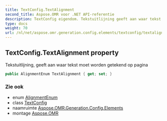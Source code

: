 ```yaml
---
title: TextConfig.TextAlignment
second_title: Aspose.OMR voor .NET API-referentie
description: TextConfig eigendom. Tekstuitlijning geeft aan waar tekst moet worden getekend op pagina
type: docs
weight: 70
url: /nl/net/aspose.omr.generation.config.elements/textconfig/textalignment/
---
```

## TextConfig.TextAlignment property

Tekstuitlijning, geeft aan waar tekst moet worden getekend op pagina

```csharp
public AlignmentEnum TextAlignment { get; set; }
```

### Zie ook

* enum [AlignmentEnum](../../../aspose.omr.generation.config.enums/alignmentenum/)
* class [TextConfig](../)
* naamruimte [Aspose.OMR.Generation.Config.Elements](../../textconfig/)
* montage [Aspose.OMR](../../../)


